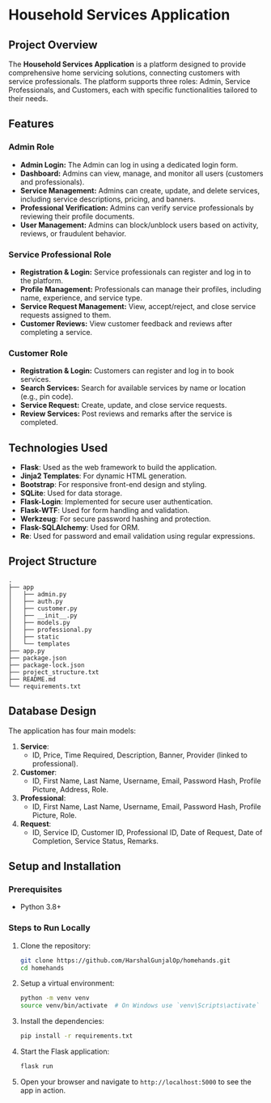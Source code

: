 # Household Services Application

## Project Overview

The **Household Services Application** is a platform designed to provide comprehensive home servicing solutions, connecting customers with service professionals. The platform supports three roles: Admin, Service Professionals, and Customers, each with specific functionalities tailored to their needs.

## Features

### Admin Role

- **Admin Login:** The Admin can log in using a dedicated login form.
- **Dashboard:** Admins can view, manage, and monitor all users (customers and professionals).
- **Service Management:** Admins can create, update, and delete services, including service descriptions, pricing, and banners.
- **Professional Verification:** Admins can verify service professionals by reviewing their profile documents.
- **User Management:** Admins can block/unblock users based on activity, reviews, or fraudulent behavior.

### Service Professional Role

- **Registration & Login:** Service professionals can register and log in to the platform.
- **Profile Management:** Professionals can manage their profiles, including name, experience, and service type.
- **Service Request Management:** View, accept/reject, and close service requests assigned to them.
- **Customer Reviews:** View customer feedback and reviews after completing a service.

### Customer Role

- **Registration & Login:** Customers can register and log in to book services.
- **Search Services:** Search for available services by name or location (e.g., pin code).
- **Service Request:** Create, update, and close service requests.
- **Review Services:** Post reviews and remarks after the service is completed.

## Technologies Used

- **Flask**: Used as the web framework to build the application.
- **Jinja2 Templates**: For dynamic HTML generation.
- **Bootstrap**: For responsive front-end design and styling.
- **SQLite**: Used for data storage.
- **Flask-Login**: Implemented for secure user authentication.
- **Flask-WTF**: Used for form handling and validation.
- **Werkzeug**: For secure password hashing and protection.
- **Flask-SQLAlchemy**: Used for ORM.
- **Re**: Used for password and email validation using regular expressions.

## Project Structure

```text
.
├── app
│   ├── admin.py
│   ├── auth.py
│   ├── customer.py
│   ├── __init__.py
│   ├── models.py
│   ├── professional.py
│   ├── static
│   └── templates
├── app.py
├── package.json
├── package-lock.json
├── project_structure.txt
├── README.md
└── requirements.txt
```

## Database Design

The application has four main models:

1. **Service**:
   - ID, Price, Time Required, Description, Banner, Provider (linked to professional).
2. **Customer**:
   - ID, First Name, Last Name, Username, Email, Password Hash, Profile Picture, Address, Role.
3. **Professional**:
   - ID, First Name, Last Name, Username, Email, Password Hash, Profile Picture, Role.
4. **Request**:
   - ID, Service ID, Customer ID, Professional ID, Date of Request, Date of Completion, Service Status, Remarks.

## Setup and Installation

### Prerequisites

- Python 3.8+

### Steps to Run Locally

1. Clone the repository:

   ```bash
   git clone https://github.com/HarshalGunjalOp/homehands.git
   cd homehands

2. Setup a virtual environment:

   ```bash
   python -m venv venv
   source venv/bin/activate  # On Windows use `venv\Scripts\activate`

3. Install the dependencies:

   ```bash
   pip install -r requirements.txt

4. Start the Flask application:

   ```bash
   flask run

5. Open your browser and navigate to `http://localhost:5000` to see the app in action.
